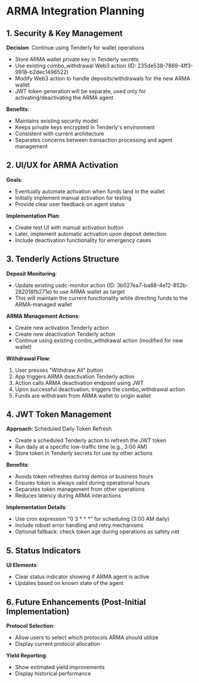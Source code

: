 # ARMA Integration Planning

## 1. Security & Key Management

**Decision**: Continue using Tenderly for wallet operations
- Store ARMA wallet private key in Tenderly secrets
- Use existing combo_withdrawal Web3 action (ID: 235de538-7869-4ff3-9918-b2dec1496522)
- Modify Web3 action to handle deposits/withdrawals for the new ARMA wallet
- JWT token generation will be separate, used only for activating/deactivating the ARMA agent

**Benefits**:
- Maintains existing security model
- Keeps private keys encrypted in Tenderly's environment
- Consistent with current architecture
- Separates concerns between transaction processing and agent management

## 2. UI/UX for ARMA Activation

**Goals**:
- Eventually automate activation when funds land in the wallet
- Initially implement manual activation for testing
- Provide clear user feedback on agent status

**Implementation Plan**:
- Create test UI with manual activation button
- Later, implement automatic activation upon deposit detection
- Include deactivation functionality for emergency cases

## 3. Tenderly Actions Structure

**Deposit Monitoring**:
- Update existing usdc-monitor action (ID: 3b027ea7-ba88-4e12-852b-282018fb271e) to use ARMA wallet as target
- This will maintain the current functionality while directing funds to the ARMA-managed wallet

**ARMA Management Actions**:
- Create new activation Tenderly action
- Create new deactivation Tenderly action
- Continue using existing combo_withdrawal action (modified for new wallet)

**Withdrawal Flow**:
1. User presses "Withdraw All" button
2. App triggers ARMA deactivation Tenderly action
3. Action calls ARMA deactivation endpoint using JWT
4. Upon successful deactivation, triggers the combo_withdrawal action
5. Funds are withdrawn from ARMA wallet to origin wallet

## 4. JWT Token Management

**Approach**: Scheduled Daily Token Refresh
- Create a scheduled Tenderly action to refresh the JWT token
- Run daily at a specific low-traffic time (e.g., 3:00 AM)
- Store token in Tenderly secrets for use by other actions

**Benefits**:
- Avoids token refreshes during demos or business hours
- Ensures token is always valid during operational hours
- Separates token management from other operations
- Reduces latency during ARMA interactions

**Implementation Details**:
- Use cron expression "0 3 * * *" for scheduling (3:00 AM daily)
- Include robust error handling and retry mechanisms
- Optional fallback: check token age during operations as safety net

## 5. Status Indicators

**UI Elements**:
- Clear status indicator showing if ARMA agent is active
- Updates based on known state of the agent

## 6. Future Enhancements (Post-Initial Implementation)

**Protocol Selection**:
- Allow users to select which protocols ARMA should utilize
- Display current protocol allocation

**Yield Reporting**:
- Show estimated yield improvements
- Display historical performance 